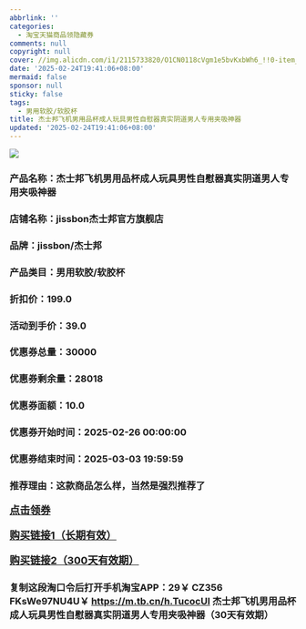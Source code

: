 ```yaml
---
abbrlink: ''
categories:
  - 淘宝天猫商品领隐藏券
comments: null
copyright: null
cover: //img.alicdn.com/i1/2115733820/O1CN0118cVgm1e5bvKxbWh6_!!0-item_pic.jpg
date: '2025-02-24T19:41:06+08:00'
mermaid: false
sponsor: null
sticky: false
tags:
  - 男用软胶/软胶杯
title: 杰士邦飞机男用品杯成人玩具男性自慰器真实阴道男人专用夹吸神器
updated: '2025-02-24T19:41:06+08:00'
--- 
```


![](//img.alicdn.com/i1/2115733820/O1CN0118cVgm1e5bvKxbWh6_!!0-item_pic.jpg)

### 产品名称：杰士邦飞机男用品杯成人玩具男性自慰器真实阴道男人专用夹吸神器
### 店铺名称：jissbon杰士邦官方旗舰店
### 品牌：jissbon/杰士邦
### 产品类目：男用软胶/软胶杯
### 折扣价：199.0
### 活动到手价：39.0
### 优惠券总量：30000
### 优惠券剩余量：28018
### 优惠券面额：10.0
### 优惠券开始时间：2025-02-26 00:00:00	
### 优惠券结束时间：2025-03-03 19:59:59	
### 推荐理由：这款商品怎么样，当然是强烈推荐了

<p style="font-size: 18px; font-weight: bold;">
  <a href="https://uland.taobao.com/coupon/edetail?e=aRETJY%2B%2F6t6lhHvvyUNXZfh8CuWt5YH5OVuOuRD5gLJMmdsrkidbOUV9IBA4kmjL3Q0WDuOFzu%2BIDcH9GdhZIFb1fVoAopyDWU%2FTnI2Ij4etWeP9p6cWgdXlg%2FvRFj6mcL2DuSmi5fP0TcIixZTmmAcY88rbnPan2cFY6qAkBQtOFUR35%2BdL6USRZbi7YBRvKx8zV08an0c3xE3%2FbT2WQ%2FNfXInjPDC2dIIJ3uNXh6i%2FQvo9IsQr0Jn%2F69y19sy6DIdjawiQc38EShog3g6x7kNzHWHSLU9HYoWDIP90PZ8hFFOxIhexD%2BBou8ywlmH2eHIc78qEXmCxfCnjenKqnEwNBUbTsArs&traceId=216624f717406354773041765d1300&union_lens=lensId%3AOPT%401740635479%4021086069_0e0d_19545f59d19_c916%4001%40eyJmbG9vcklkIjo3MzM1NH0ie" target="_blank">点击领券</a>
</p>
<p style="font-size: 18px; font-weight: bold;">
  <a href="https://s.click.taobao.com/t?e=m%3D2%26s%3DoHZ%2FL24EdeVw4vFB6t2Z2ueEDrYVVa64K7Vc7tFgwiHjf2vlNIV67pNS5Qpp3aDuPfl2ZNdwIln3ID%2FV1RqsF4wnCJeELi4I%2FIEn%2BS1IjHAB0ghlTd7WlZVm%2FOAUUFw71qrpxiwMoCNxc1AtbZGVS0zZpSO58dFyi7R%2BEk1miYALZMqoQW%2BfuB6GmlJyRiVTgPIs5%2BSalUcfpc6a0fdkCRFO9edAPIvlyJPsiJypMYr6DNcU2fV7Xhw2%2Bgmvv6%2B5DDgSaKOrWWhP7qa1tU3ZgS3jKrSQZrKg2Ri9Bm4jDHcpqh14ZKs0mFt0YiW%2FhFjVPaXg%2FKwnH88%3D" target="_blank">购买链接1（长期有效）</a>
</p>
<p style="font-size: 18px; font-weight: bold;">
  <a href="https://s.click.taobao.com/CsgZtYs" target="_blank">购买链接2（300天有效期）</a>
</p>

### 复制这段淘口令后打开手机淘宝APP：29￥ CZ356 FKsWe97NU4U￥ https://m.tb.cn/h.TucocUI  杰士邦飞机男用品杯成人玩具男性自慰器真实阴道男人专用夹吸神器（30天有效期）
